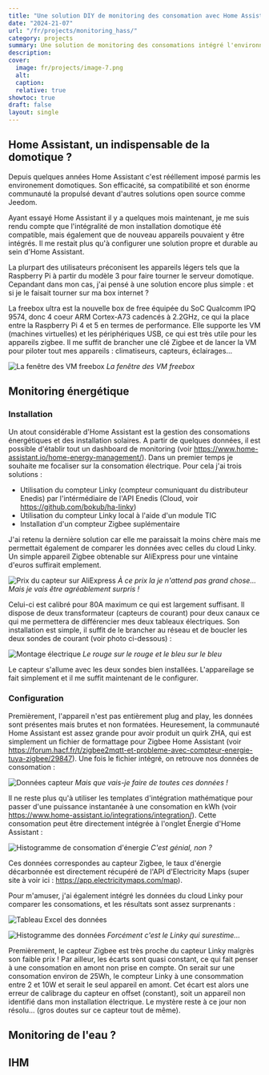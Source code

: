 ```yaml
---
title: "Une solution DIY de monitoring des consomation avec Home Assistant"
date: "2024-21-07"
url: "/fr/projects/monitoring_hass/"
category: projects
summary: Une solution de monitoring des consomations intégré l'environnement domotique Home Assistant
description:
cover:
  image: fr/projects/image-7.png
  alt:
  caption:
  relative: true
showtoc: true
draft: false
layout: single
---
```


## Home Assistant, un indispensable de la domotique ?
Depuis quelques années Home Assistant c'est rééllement imposé parmis les environement domotiques. Son efficacité, sa compatibilité et son énorme communauté la propulsé devant d'autres solutions open source comme Jeedom. 

Ayant essayé Home Assistant il y a quelques mois maintenant, je me suis rendu compte que l'intégralité de mon installation domotique été compatible, mais également que de nouveau appareils pouvaient y être intégrés. Il me restait plus qu'à configurer une solution propre et durable au sein d'Home Assistant.

La plurpart des utilisateurs préconisent les appareils légers tels que la Raspberry Pi à partir du modèle 3 pour faire tourner le serveur domotique. Cepandant dans mon cas, j'ai pensé à une solution encore plus simple : et si je le faisait tourner sur ma box internet ? 

La freebox ultra est la nouvelle box de free équipée du SoC Qualcomm IPQ 9574, donc 4 coeur ARM Cortex-A73 cadencés à 2.2GHz, ce qui la place entre la Raspberry Pi 4 et 5 en termes de performance. Elle supporte les VM (machines virtuelles) et les périphériques USB, ce qui est très utile pour les appareils zigbee. Il me suffit de brancher une clé Zigbee et de lancer la VM pour piloter tout mes appareils : climatiseurs, capteurs, éclairages...

![La fenêtre des VM freebox](image.png)
*La fenêtre des VM freebox*

## Monitoring énergétique
### Installation
Un atout considérable d'Home Assistant est la gestion des consomations énergétiques et des installation solaires. A partir de quelques données, il est possible d'établir tout un dashboard de monitoring (voir https://www.home-assistant.io/home-energy-management/). Dans un premier temps je souhaite me focaliser sur la consomation électrique. Pour cela j'ai trois solutions :

 - Utilisation du compteur Linky (compteur comuniquant du distributeur Enedis) par l'intérmédiaire de l'API Enedis (Cloud, voir https://github.com/bokub/ha-linky)
 - Utilisation du compteur Linky local à l'aide d'un module TIC
 - Installation d'un compteur Zigbee suplémentaire

 J'ai retenu la dernière solution car elle me paraissait la moins chère mais me permettait également de comparer les données avec celles du cloud Linky. Un simple appareil Zigbee obtenable sur AliExpress pour une vintaine d'euros suffirait emplement. 

![Prix du capteur sur AliExpress](image-1.png)
*À ce prix la je n'attend pas grand chose... Mais je vais être agréablement surpris !*

Celui-ci est calibré pour 80A maximum ce qui est largement suffisant. Il dispose de deux transformateur (capteurs de courant) pour deux canaux ce qui me permettera de différencier mes deux tableaux électriques. Son installation est simple, il suffit de le brancher au réseau et de boucler les deux sondes de courant (voir photo ci-dessous) :

![Montage électrique](image-22.png)
*Le rouge sur le rouge et le bleu sur le bleu*

Le capteur s'allume avec les deux sondes bien installées. L'appareilage se fait simplement et il me suffit maintenant de le configurer.

### Configuration
Premièrement, l'appareil n'est pas entièrement plug and play, les données sont présentes mais brutes et non formatées. Heuresement, la communauté Home Assistant est assez grande pour avoir produit un quirk ZHA, qui est simplement un fichier de formattage pour Zigbee Home Assistant (voir https://forum.hacf.fr/t/zigbee2mqtt-et-probleme-avec-compteur-energie-tuya-zigbee/29847). Une fois le fichier intégré, on retrouve nos données de consomation :

![Données capteur](image-3.png)
*Mais que vais-je faire de toutes ces données !*

Il ne reste plus qu'à utiliser les templates d'intégration mathématique pour passer d'une puissance instantanée à une consomation en kWh (voir https://www.home-assistant.io/integrations/integration/). Cette consomation peut être directement intégrée à l'onglet Énergie d'Home Assistant :

![Histogramme de consomation d'énergie](image-4.png)
*C'est génial, non ?*

Ces données correspondes au capteur Zigbee, le taux d'énergie décarbonnée est directement récupéré de l'API d'Electricity Maps (super site à voir ici : https://app.electricitymaps.com/map).

Pour m'amuser, j'ai également intégré les données du cloud Linky pour comparer les consomations, et les résultats sont assez surprenants :

![Tableau Excel des données](image-6.png)

![Histogramme des données](image-5.png)
*Forcément c'est le Linky qui surestime...*

Premièrement, le capteur Zigbee est très proche du capteur Linky malgrès son faible prix ! Par ailleur, les écarts sont quasi constant, ce qui fait penser à une consomation en amont non prise en compte. On serait sur une consomation environ de 25Wh, le compteur Linky à une consommation entre 2 et 10W et serait le seul appareil en amont. Cet écart est alors une erreur de calibrage du capteur en offset (constant), soit un appareil non identifié dans mon installation électrique. Le mystère reste à ce jour non résolu... (gros doutes sur ce capteur tout de même).

## Monitoring de l'eau ?


## IHM
